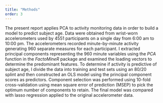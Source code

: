 ```yaml
---
title: "Methods"
order: 3
---
```


The present report applies PCA to activity monitoring data in order to build a model to predict subject age. Data were obtained from wrist-worn accelerometers used by 4551 participants on a single day from 6:00 am to 10:00 pm. The accelerometers recorded minute-by-minute activity generating 960 separate measures for each participant. I extracted principal components representing the 960 minute variables using the _PCA_ function in the _FactoMineR_ package and examined the loading vectors to determine the predominant features. To determine if activity is predictive of subject age, I divide the data into training and test sets using an 80/20 splint and then constructed an OLS model using the principal component scores as predictors. Component selection was performed using 10-fold cross-validation using mean square error of prediction (MSEP) to pick the optimum number of components to retain. The final model was compared with lasso regression applied to the original accelerometer data. 
